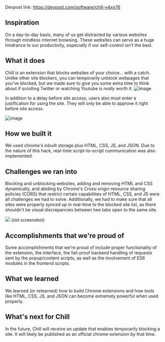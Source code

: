Devpost link: https://devpost.com/software/chill-v4xn76
## Inspiration
On a day-to-day basis, many of us get distracted by various websites through mindless internet browsing. These websites can serve as a huge hindrance to our productivity, especially if our self-control isn't the best.
## What it does
Chill is an extension that blocks websites of your choice... with a catch. Unlike other site blockers, you can temporarily unblock webpages that you've blocked, but we made sure to give you some extra time to think about if scrolling Twitter or watching Youtube is *really* worth it.
![image](https://user-images.githubusercontent.com/57322506/120670948-4c8e4580-c467-11eb-92ef-cf556377704d.png)

In addition to a delay before site access, users also must enter a justification for using the site. They will only be able to approve it right before site access.

![image](https://user-images.githubusercontent.com/57322506/120670916-44cea100-c467-11eb-9aeb-903483ef043d.png)

## How we built it
We used chrome's inbuilt storage plus HTML, CSS, JS, and JSON. Due to the nature of this hack, real-time script-to-script communication was also implemented. 

## Challenges we ran into
Blocking and unblocking websites, adding and removing HTML and CSS dynamically, and abiding by Chrome's Cross-origin resource sharing policies (CORS) that restrict certain capabilities of HTML, CSS, and JS were all challenges we had to solve. Additionally, we had to make sure that all sites were properly synced up in real-time to the blocked site list, as there shouldn't be visual discrepancies between two tabs open to the same site.

![](https://challengepost-s3-challengepost.netdna-ssl.com/photos/production/software_photos/001/514/681/datas/original.png)
(old screenshot)
## Accomplishments that we're proud of
Some accomplishments that we're proud of include proper functionality of the extension, the interface, the fail-proof backend handling of requests sent by the popup/content scripts, as well as the involvement of ES6 modules in the frontend scripts.

## What we learned
We learned (or relearned) how to build Chrome extensions and how tools like HTML, CSS, JS, and JSON can become extremely powerful when used properly. 

## What's next for Chill
In the future, Chill will receive an update that enables temporarily blocking a site. It will likely be published as an official chrome extension by that time.
